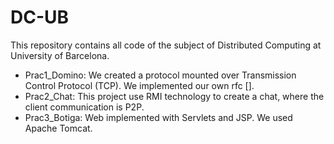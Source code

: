 DC-UB
====

This repository contains all code of the subject of Distributed Computing at University of Barcelona.
* Prac1_Domino: We created a protocol mounted over Transmission Control Protocol (TCP). We implemented our own rfc [].
* Prac2_Chat: This project use RMI technology to create a chat, where the client communication is P2P.
* Prac3_Botiga: Web implemented with Servlets and JSP. We used Apache Tomcat.
